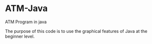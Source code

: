 # ATM-Java
ATM Program in java

The purpose of this code is to use the graphical features of Java at the beginner level.

